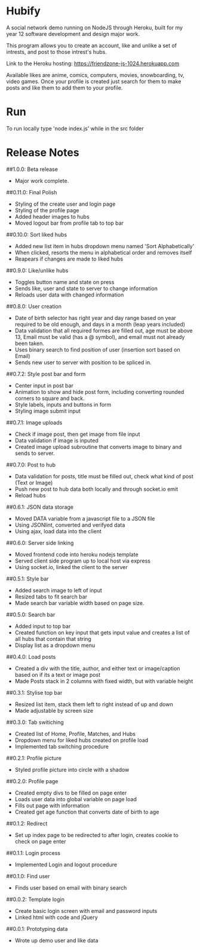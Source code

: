 # Hubify

A social network demo running on NodeJS through Heroku,
built for my year 12 software development and design major work.

This program allows you to create an account, like and unlike a set of intrests, and post to those intrest's hubs.

Link to the Heroku hosting:
https://friendzone-js-1024.herokuapp.com

Available likes are anime, comics, computers, movies, snowboarding, tv, video games. Once your profile is created just search for them to make posts and like them to add them to your profile.

# Run
To run locally type 'node index.js' while in the src folder

# Release Notes

##1.0.0: Beta release
 - Major work complete.

##0.11.0: Final Polish
 - Styling of the create user and login page
 - Styling of the profile page
 - Added header images to hubs
 - Moved logout bar from profile tab to top bar

##0.10.0: Sort liked hubs
 - Added new list item in hubs dropdown menu named 'Sort Alphabetically'
 - When clicked, resorts the menu in alphabetical order and removes itself
 - Reapears if changes are made to liked hubs

##0.9.0: Like/unlike hubs
 - Toggles button name and state on press
 - Sends like, user and state to server to change information 
 - Reloads user data with changed information

##0.8.0: User creation
 - Date of birth selector has right year and day range based on year required to be old enough, and days in a month (leap years included)
 - Data validation that all required formes are filled out, age must be above 13, Email must be valid (has a @ symbol), and email must not already been taken.
 - Uses binary search to find position of user (insertion sort based on Email)
 - Sends new user to server with position to be spliced in.

##0.7.2: Style post bar and form
 - Center input in post bar
 - Animation to show and hide post form, including converting rounded corners to square and back.
 - Style labels, inputs and buttons in form
 - Styling image submit input

##0.7.1: Image uploads
 - Check if image post, then get image from file input
 - Data validation if image is inputed
 - Created image upload subroutine that converts image to binary and sends to server.

##0.7.0: Post to hub
 - Data validation for posts, title must be filled out, check what kind of post (Text or Image)
 - Push new post to hub data both locally and through socket.io emit
 - Reload hubs

##0.6.1: JSON data storage
 - Moved DATA variable from a javascript file to a JSON file
 - Using JSONlint, converted and verifyed data
 - Using ajax, load data into the client

##0.6.0: Server side linking
 - Moved frontend code into heroku nodejs template
 - Served client side program up to local host via express
 - Using socket.io, linked the client to the server

##0.5.1: Style bar
 - Added search image to left of input
 - Resized tabs to fit search bar
 - Made search bar variable width based on page size.

##0.5.0: Search bar
 - Added input to top bar
 - Created function on key input that gets input value and creates a list of all hubs that contain that string
 - Display list as a dropdown menu

##0.4.0: Load posts
 - Created a div with the title, author, and either text or image/caption based on if its a text or image post
 - Made Posts stack in 2 columns with fixed width, but with variable height

##0.3.1: Stylise top bar
 - Resized list item, stack them left to right instead of up and down
 - Made adjustable by screen size

##0.3.0: Tab switiching
 - Created list of Home, Profile, Matches, and Hubs
 - Dropdown menu for liked hubs created on profile load
 - Implemented tab switching procedure

##0.2.1: Profile picture
 - Styled profile picture into circle with a shadow

##0.2.0: Profile page
 - Created empty divs to be filled on page enter
 - Loads user data into global variable on page load
 - Fills out page with information
 - Created get age function that converts date of birth to age

##0.1.2: Redirect
 - Set up index page to be redirected to after login, creates cookie to check on page enter

##0.1.1: Login process
 - Implemented Login and logout procedure

##0.1.0: Find user
 - Finds user based on email with binary search

##0.0.2: Template login
 - Create basic login screen with email and password inputs
 - Linked html with code and jQuery

##0.0.1: Prototyping data
 - Wrote up demo user and like data
